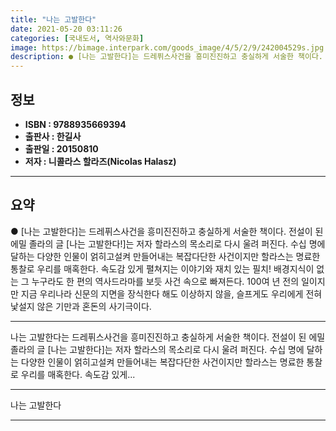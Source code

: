 ```yaml
---
title: "나는 고발한다"
date: 2021-05-20 03:11:26
categories: [국내도서, 역사와문화]
image: https://bimage.interpark.com/goods_image/4/5/2/9/242004529s.jpg
description: ● [나는 고발한다]는 드레퓌스사건을 흥미진진하고 충실하게 서술한 책이다. 전설이 된 에밀 졸라의 글 [나는 고발한다!]는 저자 할라스의 목소리로 다시 울려 퍼진다. 수십 명에 달하는 다양한 인물이 얽히고설켜 만들어내는 복잡다단한 사건이지만 할라스는 명료한 통찰로 우리를 매혹한다. 속
---
```


## **정보**

- **ISBN : 9788935669394**
- **출판사 : 한길사**
- **출판일 : 20150810**
- **저자 : 니콜라스 할라즈(Nicolas Halasz)**

------



## **요약**

●  [나는 고발한다]는 드레퓌스사건을 흥미진진하고 충실하게 서술한 책이다. 전설이 된 에밀 졸라의 글 [나는 고발한다!]는 저자 할라스의 목소리로 다시 울려 퍼진다. 수십 명에 달하는 다양한 인물이 얽히고설켜 만들어내는 복잡다단한 사건이지만 할라스는 명료한 통찰로 우리를 매혹한다. 속도감 있게 펼쳐지는 이야기와 재치 있는 필치! 배경지식이 없는 그 누구라도 한 편의 역사드라마를 보듯 사건 속으로 빠져든다. 100여 년 전의 일이지만 지금 우리나라 신문의 지면을 장식한다 해도 이상하지 않을, 슬프게도 우리에게 전혀 낯설지 않은 기만과 혼돈의 사기극이다.

------

나는 고발한다는 드레퓌스사건을 흥미진진하고 충실하게 서술한 책이다. 전설이 된 에밀 졸라의 글 [나는 고발한다]는 저자 할라스의 목소리로 다시 울려 퍼진다. 수십 명에 달하는 다양한 인물이 얽히고설켜 만들어내는 복잡다단한 사건이지만 할라스는 명료한 통찰로 우리를 매혹한다. 속도감 있게... 

------


나는 고발한다 

------


